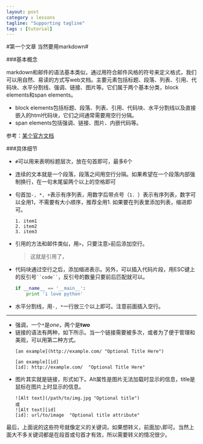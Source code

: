 ```yaml
---
layout: post
category : lessons
tagline: "Supporting tagline"
tags : [tutorial]
---
```

#第一个文章 当然要用markdown#


###基本概念

markdown和邮件的语法基本类似，通过用符合邮件风格的符号来定义格式，我们可以用自然、易读的方式写web文档。主要元素包括标题、段落、列表、引用、代码块、水平分割线、强调、链接、图片等。它们属于两个基本分类，block elements和span elements。
- block elements包括标题、段落、列表、引用、代码块、水平分割线以及直接嵌入的html代码块，它们之间通常需要用空行分隔。  
- span elements包括强调、链接、图片、内嵌代码等。

参考：[某个官方文档](http://daringfireball.net/projects/markdown/syntax#blockquote)

###具体细节

- `#`可以用来表明标题层次，放在句首即可，最多6个
- 连续的文本就是一个段落，段落之间用空行分隔。如果希望在一个段落内部强制换行，在一句末尾留两个以上的空格即可
- 句首加`-, *, +`表示有序列表，用数字后带点号（`1. `）表示有序列表，数字可以全用1，不需要有大小顺序，推荐全用1. 
  如果要在列表里添加列表，缩进即可。
  ```
  1. item1  
  2. item2  
  3. item3  
  ```
- 引用的方法和邮件类似，用`>`，只要注意`>`前后添加空行。

    > 这就是引用了，

- 代码块通过空行之后，添加缩进表示。另外，可以插入代码片段，用ESC键上的反引号` ``code`` `，反引号的数量只要前后匹配就可以。

  ```python
  if __name__ == '__main__':
      print 'i love python'
  ```
- 水平分割线，用`-, *`一行放三个以上即可。注意前面插入空行。

- - -
- 强调，一个`*`是*one*，两个是**two**
- 链接的语法有两种，如下所示。当一个链接需要被多次，或者为了便于管理和美观，可以用第二种方式。
  ```
  [an example](http://example.com/ "Optional Title Here")

  [an example][id]  
  [id]: http://example.com/  "Optional Title Here"
  ```
- 图片其实就是链接，形式如下。Alt属性是图片无法加载时显示的信息，title是鼠标在图片上时显示的信息。
  ```
  ![Alt text](/path/to/img.jpg "Optional title") 
  或  
  ![Alt text][id]
  [id]: url/to/image  "Optional title attribute"
  ```

最后，上面说的这些符号就像定义的关键词，如果想转义，前面加`\`即可。当然上面大不多关键词都是在段首或句首才有效，所以需要转义的情况很少。
